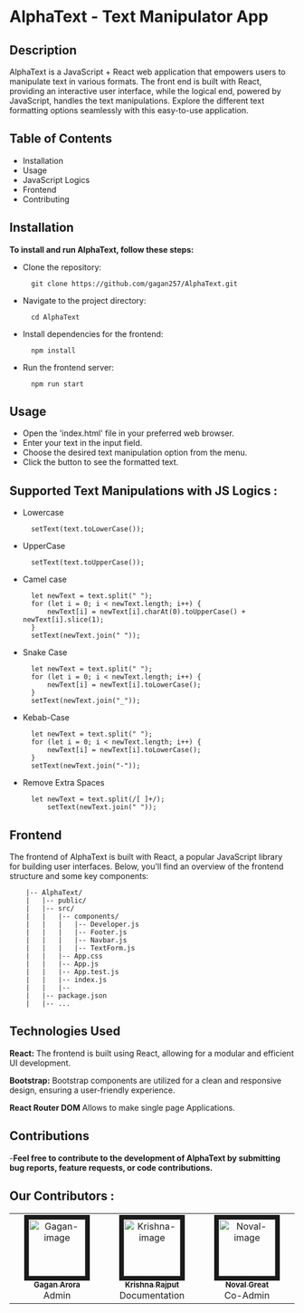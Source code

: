 # AlphaText - Text Manipulator App

## Description

AlphaText is a JavaScript + React web application that empowers users to manipulate text in various formats. The front end is built with React, providing an interactive user interface, while the logical end, powered by JavaScript, handles the text manipulations. Explore the different text formatting options seamlessly with this easy-to-use application.

## Table of Contents

- Installation
- Usage
- JavaScript Logics
- Frontend
- Contributing

## Installation

**To install and run AlphaText, follow these steps:**

- Clone the repository:

        git clone https://github.com/gagan257/AlphaText.git

- Navigate to the project directory:

        cd AlphaText

- Install dependencies for the frontend:

        npm install

- Run the frontend server:

        npm run start

## Usage

- Open the 'index.html' file in your preferred web browser.
- Enter your text in the input field.
- Choose the desired text manipulation option from the menu.
- Click the button to see the formatted text.

## Supported Text Manipulations with JS Logics :

- Lowercase

        setText(text.toLowerCase());

- UpperCase

        setText(text.toUpperCase());

- Camel case

        let newText = text.split(" ");
        for (let i = 0; i < newText.length; i++) {
            newText[i] = newText[i].charAt(0).toUpperCase() + newText[i].slice(1);
        }
        setText(newText.join(" "));

- Snake Case

        let newText = text.split(" ");
        for (let i = 0; i < newText.length; i++) {
            newText[i] = newText[i].toLowerCase();
        }
        setText(newText.join("_"));

- Kebab-Case

        let newText = text.split(" ");
        for (let i = 0; i < newText.length; i++) {
            newText[i] = newText[i].toLowerCase();
        }
        setText(newText.join("-"));

- Remove Extra Spaces

        let newText = text.split(/[ ]+/);
            setText(newText.join(" "));

## Frontend

The frontend of AlphaText is built with React, a popular JavaScript library for building user interfaces. Below, you'll find an overview of the frontend structure and some key components:

        |-- AlphaText/
        |   |-- public/
        |   |-- src/
        |   |   |-- components/
        |   |   |   |-- Developer.js
        |   |   |   |-- Footer.js
        |   |   |   |-- Navbar.js
        |   |   |   |-- TextForm.js
        |   |   |-- App.css
        |   |   |-- App.js
        |   |   |-- App.test.js
        |   |   |-- index.js
        |   |   |--
        |   |-- package.json
        |   |-- ...

## Technologies Used

**React:** The frontend is built using React, allowing for a modular and efficient UI development.

**Bootstrap:** Bootstrap components are utilized for a clean and responsive design, ensuring a user-friendly experience.

**React Router DOM** Allows to make single page Applications.

## Contributions

-**Feel free to contribute to the development of AlphaText by submitting bug reports, feature requests, or code contributions.**

<!-- CONTRIBUTORS_START -->

## Our Contributors : 

<table>
  <tbody>
    <tr>
      <td align="center" valign="top" width="14.28%"><a href="https://gagan257.tech/"><img src="https://avatars.githubusercontent.com/u/93324279?v=4" width="100px;" alt="Gagan-image" border="8px" /><br /><sub><b>Gagan Arora</b></sub></a><br />Admin</td>
      <td align="center" valign="top" width="14.28%"><a href="https://codebykrisna.netlify.app/"><img src="https://avatars.githubusercontent.com/u/112065383?s=40&v=4" width="100px;" alt="Krishna-image" border="8px"/><br /><sub><b>Krishna Rajput</b></sub></a><br />Documentation</td>
      <td align="center" valign="top" width="14.28%"><a href="https://gagan257.tech/"><img src="https://avatars.githubusercontent.com/u/129546652?v=4" width="100px;" alt="Noval-image" border="8px"/><br /><sub><b>Noval Great</b></sub></a><br />Co-Admin</td>
    </tr>
   </tbody>
</table>

<!-- CONTRIBUTORS_END -->
